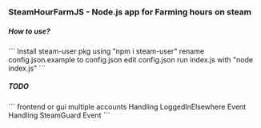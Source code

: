 <h3> SteamHourFarmJS - Node.js app for Farming hours on steam </h3>


<h5>How to use?</h5>
```
Install steam-user pkg using "npm i steam-user"
rename config.json.example to config.json
edit config.json
run index.js with "node index.js"
```
<h5>TODO</h5>
```
frontend or gui
multiple accounts
Handling LoggedInElsewhere Event
Handling SteamGuard Event
```

